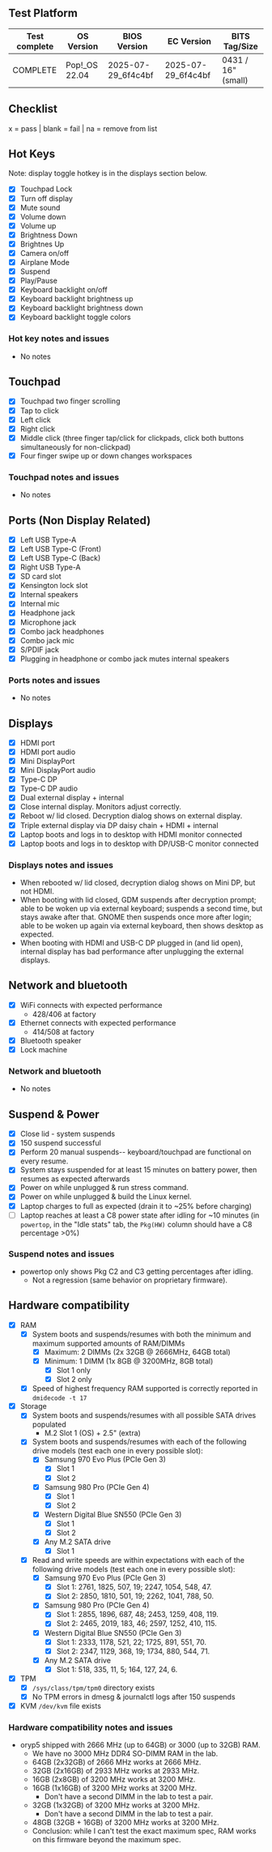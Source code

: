 ## Test Platform

| Test complete | OS Version     | BIOS Version       | EC Version         | BITS Tag/Size      |
| ------------- | -------------- | ------------------ | ------------------ | ------------------ |
| COMPLETE      | Pop!\_OS 22.04 | 2025-07-29_6f4c4bf | 2025-07-29_6f4c4bf | 0431 / 16" (small) |

## Checklist
x = pass | blank = fail | na = remove from list

## Hot Keys

Note: display toggle hotkey is in the displays section below.

- [X] Touchpad Lock
- [X] Turn off display
- [X] Mute sound
- [X] Volume down
- [X] Volume up
- [X] Brightness Down
- [X] Brightnes Up
- [X] Camera on/off
- [X] Airplane Mode
- [X] Suspend
- [X] Play/Pause
- [X] Keyboard backlight on/off
- [X] Keyboard backlight brightness up
- [X] Keyboard backlight brightness down
- [X] Keyboard backlight toggle colors

### Hot key notes and issues

- No notes

## Touchpad

- [X] Touchpad two finger scrolling
- [X] Tap to click
- [X] Left click
- [X] Right click
- [X] Middle click (three finger tap/click for clickpads, click both buttons simultaneously for non-clickpad)
- [X] Four finger swipe up or down changes workspaces

### Touchpad notes and issues

- No notes

## Ports (Non Display Related)

- [X] Left USB Type-A
- [X] Left USB Type-C (Front)
- [X] Left USB Type-C (Back)
- [X] Right USB Type-A
- [X] SD card slot
- [X] Kensington lock slot    
- [X] Internal speakers
- [X] Internal mic
- [X] Headphone jack
- [X] Microphone jack
- [X] Combo jack headphones
- [X] Combo jack mic
- [X] S/PDIF jack
- [X] Plugging in headphone or combo jack mutes internal speakers

### Ports notes and issues

- No notes

## Displays

- [X] HDMI port
- [X] HDMI port audio
- [X] Mini DisplayPort
- [X] Mini DisplayPort audio
- [X] Type-C DP
- [X] Type-C DP audio
- [X] Dual external display + internal
- [X] Close internal display. Monitors adjust correctly.
- [X] Reboot w/ lid closed. Decryption dialog shows on external display.
- [X] Triple external display via DP daisy chain + HDMI + internal
- [X] Laptop boots and logs in to desktop with HDMI monitor connected
- [X] Laptop boots and logs in to desktop with DP/USB-C monitor connected

### Displays notes and issues

- When rebooted w/ lid closed, decryption dialog shows on Mini DP, but not HDMI.
- When booting with lid closed, GDM suspends after decryption prompt; able to be woken up via external keyboard; suspends a second time, but stays awake after that. GNOME then suspends once more after login; able to be woken up again via external keyboard, then shows desktop as expected.
- When booting with HDMI and USB-C DP plugged in (and lid open), internal display has bad performance after unplugging the external displays.

## Network and bluetooth

- [X] WiFi connects with expected performance
    - 428/406 at factory
- [X] Ethernet connects with expected performance
    - 414/508 at factory
- [X] Bluetooth speaker
- [X] Lock machine

### Network and bluetooth

- No notes

## Suspend & Power

- [X] Close lid - system suspends
- [X] 150 suspend successful
- [X] Perform 20 manual suspends-- keyboard/touchpad are functional on every resume.
- [X] System stays suspended for at least 15 minutes on battery power, then resumes as expected afterwards
- [X] Power on while unplugged & run stress command.
- [X] Power on while unplugged & build the Linux kernel.
- [X] Laptop charges to full as expected (drain it to ~25% before charging)
- [ ] Laptop reaches at least a C8 power state after idling for ~10 minutes (in `powertop`, in the "Idle stats" tab, the `Pkg(HW)` column should have a C8 percentage >0%)

### Suspend notes and issues

- powertop only shows Pkg C2 and C3 getting percentages after idling.
    - Not a regression (same behavior on proprietary firmware).

## Hardware compatibility

- [X] RAM
    - [X] System boots and suspends/resumes with both the minimum and maximum supported amounts of RAM/DIMMs
        - [X] Maximum: 2 DIMMs (2x 32GB @ 2666MHz, 64GB total)
        - [X] Minimum: 1 DIMM (1x 8GB @ 3200MHz, 8GB total)
            - [X] Slot 1 only
            - [X] Slot 2 only
    - [X] Speed of highest frequency RAM supported is correctly reported in `dmidecode -t 17`
- [X] Storage
    - [X] System boots and suspends/resumes with all possible SATA drives populated
        - M.2 Slot 1 (OS) + 2.5" (extra)
    - [X] System boots and suspends/resumes with each of the following drive models (test each one in every possible slot):
        - [X] Samsung 970 Evo Plus (PCIe Gen 3)
            - [X] Slot 1
            - [X] Slot 2
        - [X] Samsung 980 Pro (PCIe Gen 4)
            - [X] Slot 1
            - [X] Slot 2
        - [X] Western Digital Blue SN550 (PCIe Gen 3)
            - [X] Slot 1
            - [X] Slot 2
        - [X] Any M.2 SATA drive
            - [X] Slot 1
    - [X] Read and write speeds are within expectations with each of the following drive models (test each one in every possible slot):
        - [X] Samsung 970 Evo Plus (PCIe Gen 3)
            - [X] Slot 1: 2761, 1825, 507, 19; 2247, 1054, 548, 47.
            - [X] Slot 2: 2850, 1810, 501, 19; 2262, 1041, 788, 50.
        - [X] Samsung 980 Pro (PCIe Gen 4)
            - [X] Slot 1: 2855, 1896, 687, 48; 2453, 1259, 408, 119.
            - [X] Slot 2: 2465, 2019, 183, 46; 2597, 1252, 410, 115.
        - [X] Western Digital Blue SN550 (PCIe Gen 3)
            - [X] Slot 1: 2333, 1178, 521, 22; 1725, 891, 551, 70.
            - [X] Slot 2: 2347, 1129, 368, 19; 1734, 880, 544, 71.
        - [X] Any M.2 SATA drive
            - [X] Slot 1: 518, 335, 11, 5; 164, 127, 24, 6.
- [X] TPM
    - [X] `/sys/class/tpm/tpm0` directory exists
    - [X] No TPM errors in dmesg & journalctl logs after 150 suspends
- [X] KVM `/dev/kvm` file exists

### Hardware compatibility notes and issues

- oryp5 shipped with 2666 MHz (up to 64GB) or 3000 (up to 32GB) RAM.
    - We have no 3000 MHz DDR4 SO-DIMM RAM in the lab.
    - 64GB (2x32GB) of 2666 MHz works at 2666 MHz.
    - 32GB (2x16GB) of 2933 MHz works at 2933 MHz.
    - 16GB (2x8GB) of 3200 MHz works at 3200 MHz.
    - 16GB (1x16GB) of 3200 MHz works at 3200 MHz.
        - Don't have a second DIMM in the lab to test a pair.
    - 32GB (1x32GB) of 3200 MHz works at 3200 MHz.
        - Don't have a second DIMM in the lab to test a pair.
    - 48GB (32GB + 16GB) of 3200 MHz works at 3200 MHz. 
    - Conclusion: while I can't test the exact maximum spec, RAM works on this firmware beyond the maximum spec.
